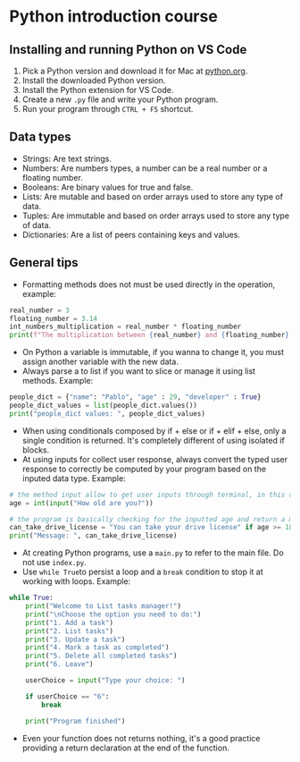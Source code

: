 # Python introduction course

## Installing and running Python on VS Code

1. Pick a Python version and download it for Mac at [python.org](https://www.python.org/downloads/).
2. Install the downloaded Python version.
3. Install the Python extension for VS Code.
4. Create a new `.py` file and write your Python program.
5. Run your program through `CTRL + F5` shortcut.


## Data types

- Strings: Are text strings.
- Numbers: Are numbers types, a number can be a real number or a floating number.
- Booleans: Are binary values for true and false.
- Lists: Are mutable and based on order arrays used to store any type of data.
- Tuples: Are immutable and based on order arrays used to store any type of data.
- Dictionaries: Are a list of peers containing keys and values.

## General tips

- Formatting methods does not must be used directly in the operation, example:
```python
real_number = 3
floating_number = 3.14
int_numbers_multiplication = real_number * floating_number
print(f"The multiplication between {real_number} and {floating_number} is {int(int_numbers_multiplication)}")
```
- On Python a variable is immutable, if you wanna to change it, you must assign another variable with the new data.
- Always parse a to list if you want to slice or manage it using list methods. Example:
```python
people_dict = {"name": "Pablo", "age" : 29, "developer" : True}
people_dict_values = list(people_dict.values())
print("people_dict values: ", people_dict_values)
```
- When using conditionals composed by if + else or if + elif + else, only a single condition is returned. It's completely different of using isolated if blocks.
- At using inputs for collect user response, always convert the typed user response to correctly be computed by your program based on the inputed data type. Example:
```python
# the method input allow to get user inputs through terminal, in this case, the use age inputted value is stored on age variable
age = int(input("How old are you?"))

# the program is basically checking for the inputted age and return a message for user
can_take_drive_license = "You can take your drive license" if age >= 18 else "You can't take your drive license"
print("Message: ", can_take_drive_license)
```
- At creating Python programs, use a `main.py` to refer to the main file. Do not use `index.py`.
- Use `while True`to persist a loop and a `break` condition to stop it at working with loops. Example:
```python
while True:
    print("Welcome to List tasks manager!")
    print("\nChoose the option you need to do:")
    print("1. Add a task")
    print("2. List tasks")
    print("3. Update a task")
    print("4. Mark a task as completed")
    print("5. Delete all completed tasks")
    print("6. Leave")

    userChoice = input("Type your choice: ")

    if userChoice == "6":
        break

    print("Program finished")
```
- Even your function does not returns nothing, it's a good practice providing a return declaration at the end of the function.

